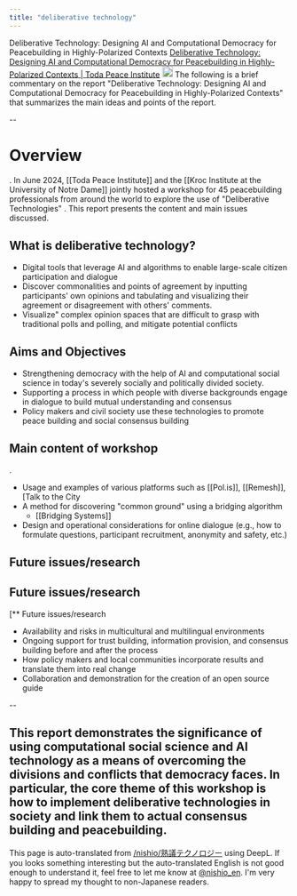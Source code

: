 ```yaml
---
title: "deliberative technology"
---
```


Deliberative Technology: Designing AI and Computational Democracy for Peacebuilding in Highly-Polarized Contexts
[Deliberative Technology: Designing AI and Computational Democracy for Peacebuilding in Highly-Polarized Contexts | Toda Peace Institute](https://toda.org/policy-briefs-and-resources/policy-briefs/report-201-full-text.html)
<img src='https://scrapbox.io/api/pages/nishio-en/o1 Pro/icon' alt='o1 Pro.icon' height="19.5"/>
The following is a brief commentary on the report "Deliberative Technology: Designing AI and Computational Democracy for Peacebuilding in Highly-Polarized Contexts" that summarizes the main ideas and points of the report.

--

# Overview
.
In June 2024, [[Toda Peace Institute]] and the [[Kroc Institute at the University of Notre Dame]] jointly hosted a workshop for 45 peacebuilding professionals from around the world to explore the use of "Deliberative Technologies" . This report presents the content and main issues discussed.

## What is deliberative technology?
- Digital tools that leverage AI and algorithms to enable large-scale citizen participation and dialogue
- Discover commonalities and points of agreement by inputting participants' own opinions and tabulating and visualizing their agreement or disagreement with others' comments.
- Visualize" complex opinion spaces that are difficult to grasp with traditional polls and polling, and mitigate potential conflicts

## Aims and Objectives
- Strengthening democracy with the help of AI and computational social science in today's severely socially and politically divided society.
- Supporting a process in which people with diverse backgrounds engage in dialogue to build mutual understanding and consensus
- Policy makers and civil society use these technologies to promote peace building and social consensus building

## Main content of workshop
.
- Usage and examples of various platforms such as [[Pol.is]], [[Remesh]], [Talk to the City
- A method for discovering "common ground" using a bridging algorithm
    - [[Bridging Systems]]
- Design and operational considerations for online dialogue (e.g., how to formulate questions, participant recruitment, anonymity and safety, etc.)

## Future issues/research
 ## Future issues/research
 [** Future issues/research
- Availability and risks in multicultural and multilingual environments
- Ongoing support for trust building, information provision, and consensus building before and after the process
- How policy makers and local communities incorporate results and translate them into real change
- Collaboration and demonstration for the creation of an open source guide

--

This report demonstrates the significance of using computational social science and AI technology as a means of overcoming the divisions and conflicts that democracy faces. In particular, the core theme of this workshop is how to implement deliberative technologies in society and link them to actual consensus building and peacebuilding.
---
This page is auto-translated from [/nishio/熟議テクノロジー](https://scrapbox.io/nishio/熟議テクノロジー) using DeepL. If you looks something interesting but the auto-translated English is not good enough to understand it, feel free to let me know at [@nishio_en](https://twitter.com/nishio_en). I'm very happy to spread my thought to non-Japanese readers.